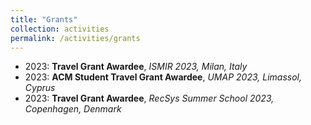 ```yaml
---
title: "Grants"
collection: activities
permalink: /activities/grants
---
```


* 2023: <b>Travel Grant Awardee</b>, <i>ISMIR 2023, Milan, Italy</i>
* 2023: <b>ACM Student Travel Grant Awardee</b>, <i>UMAP 2023, Limassol, Cyprus</i>
* 2023: <b>Travel Grant Awardee</b>, <i>RecSys Summer School 2023, Copenhagen, Denmark</i>